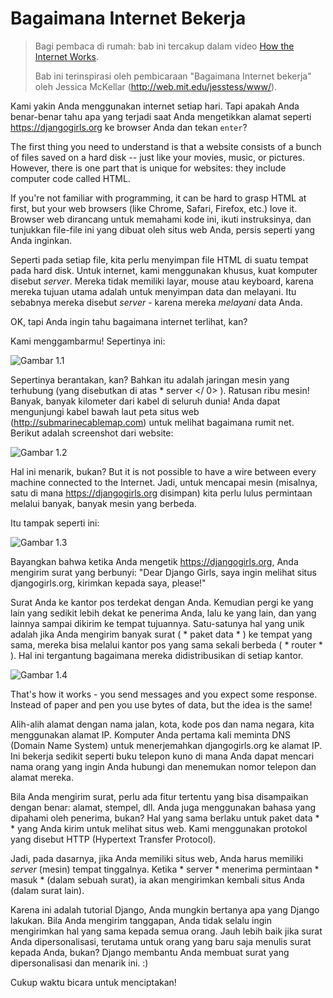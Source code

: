 # Bagaimana Internet Bekerja

> Bagi pembaca di rumah: bab ini tercakup dalam video [How the Internet Works](https://www.youtube.com/watch?v=oM9yAA09wdc).
> 
> Bab ini terinspirasi oleh pembicaraan "Bagaimana Internet bekerja" oleh Jessica McKellar (http://web.mit.edu/jesstess/www/).

Kami yakin Anda menggunakan internet setiap hari. Tapi apakah Anda benar-benar tahu apa yang terjadi saat Anda mengetikkan alamat seperti https://djangogirls.org ke browser Anda dan tekan `enter`?

The first thing you need to understand is that a website consists of a bunch of files saved on a hard disk -- just like your movies, music, or pictures. However, there is one part that is unique for websites: they include computer code called HTML.

If you're not familiar with programming, it can be hard to grasp HTML at first, but your web browsers (like Chrome, Safari, Firefox, etc.) love it. Browser web dirancang untuk memahami kode ini, ikuti instruksinya, dan tunjukkan file-file ini yang dibuat oleh situs web Anda, persis seperti yang Anda inginkan.

Seperti pada setiap file, kita perlu menyimpan file HTML di suatu tempat pada hard disk. Untuk internet, kami menggunakan khusus, kuat komputer disebut *server*. Mereka tidak memiliki layar, mouse atau keyboard, karena mereka tujuan utama adalah untuk menyimpan data dan melayani. Itu sebabnya mereka disebut *server* - karena mereka *melayani* data Anda.

OK, tapi Anda ingin tahu bagaimana internet terlihat, kan?

Kami menggambarmu! Sepertinya ini:

![Gambar 1.1](images/internet_1.png)

Sepertinya berantakan, kan? Bahkan itu adalah jaringan mesin yang terhubung (yang disebutkan di atas * server </ 0> ). Ratusan ribu mesin! Banyak, banyak kilometer dari kabel di seluruh dunia! Anda dapat mengunjungi kabel bawah laut peta situs web (http://submarinecablemap.com) untuk melihat bagaimana rumit net. Berikut adalah screenshot dari website:</p> 

![Gambar 1.2](images/internet_3.png)

Hal ini menarik, bukan? But it is not possible to have a wire between every machine connected to the Internet. Jadi, untuk mencapai mesin (misalnya, satu di mana https://djangogirls.org disimpan) kita perlu lulus permintaan melalui banyak, banyak mesin yang berbeda.

Itu tampak seperti ini:

![Gambar 1.3](images/internet_2.png)

Bayangkan bahwa ketika Anda mengetik https://djangogirls.org, Anda mengirim surat yang berbunyi: "Dear Django Girls, saya ingin melihat situs djangogirls.org, kirimkan kepada saya, please!"

Surat Anda ke kantor pos terdekat dengan Anda. Kemudian pergi ke yang lain yang sedikit lebih dekat ke penerima Anda, lalu ke yang lain, dan yang lainnya sampai dikirim ke tempat tujuannya. Satu-satunya hal yang unik adalah jika Anda mengirim banyak surat ( * paket data * ) ke tempat yang sama, mereka bisa melalui kantor pos yang sama sekali berbeda ( * router * ). Hal ini tergantung bagaimana mereka didistribusikan di setiap kantor.

![Gambar 1.4](images/internet_4.png)

That's how it works - you send messages and you expect some response. Instead of paper and pen you use bytes of data, but the idea is the same!

Alih-alih alamat dengan nama jalan, kota, kode pos dan nama negara, kita menggunakan alamat IP. Komputer Anda pertama kali meminta DNS (Domain Name System) untuk menerjemahkan djangogirls.org ke alamat IP. Ini bekerja sedikit seperti buku telepon kuno di mana Anda dapat mencari nama orang yang ingin Anda hubungi dan menemukan nomor telepon dan alamat mereka.

Bila Anda mengirim surat, perlu ada fitur tertentu yang bisa disampaikan dengan benar: alamat, stempel, dll. Anda juga menggunakan bahasa yang dipahami oleh penerima, bukan? Hal yang sama berlaku untuk paket data * * yang Anda kirim untuk melihat situs web. Kami menggunakan protokol yang disebut HTTP (Hypertext Transfer Protocol).

Jadi, pada dasarnya, jika Anda memiliki situs web, Anda harus memiliki *server* (mesin) tempat tinggalnya. Ketika * server * menerima permintaan * masuk * (dalam sebuah surat), ia akan mengirimkan kembali situs Anda (dalam surat lain).

Karena ini adalah tutorial Django, Anda mungkin bertanya apa yang Django lakukan. Bila Anda mengirim tanggapan, Anda tidak selalu ingin mengirimkan hal yang sama kepada semua orang. Jauh lebih baik jika surat Anda dipersonalisasi, terutama untuk orang yang baru saja menulis surat kepada Anda, bukan? Django membantu Anda membuat surat yang dipersonalisasi dan menarik ini. :)

Cukup waktu bicara untuk menciptakan!